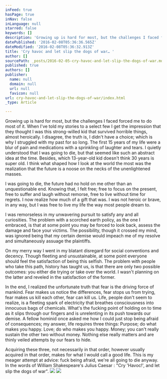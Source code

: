 ```yaml
---
inFeed: true
hasPage: true
inNav: false
inLanguage: null
starred: false
keywords: []
description: 'Growing up is hard for most, but the challenges I faced forced me to do most of it. '
datePublished: '2016-02-08T05:36:36.565Z'
dateModified: '2016-02-08T05:36:32.913Z'
title: 'Cry havoc and let slip the dogs of war… '
author: []
sourcePath: _posts/2016-02-05-cry-havoc-and-let-slip-the-dogs-of-war.md
published: true
authors: []
publisher:
  name: null
  domain: null
  url: null
  favicon: null
url: cry-havoc-and-let-slip-the-dogs-of-war/index.html
_type: Article

---
```

Growing up is hard for most, but the challenges I faced forced me to do most of it. When I've told my stories to a select few I get the impression that they thought I was this strong-willed kid that survived horrible things, almost heroically. I disagree, the truth is, I didn't have a choice; which is why I struggled with my past for so long. The first 15 years of my life were a blur of pain and medications with a sprinkling of laughter and tears. I quietly understood that I was going to die, but that seemed like such an abstract idea at the time. Besides, which 13-year-old kid doesn't think 30 years is super old. I think what shaped how I look at the world the most was the realization that the future is a noose on the necks of the unenlightened masses.

I was going to die, the future had no hold on me other than an unquestionable end. Knowing that, I felt free; free to focus on the present, free to suffer and laugh without remorse, free to live without time for regrets. I now realize how much of a gift that was. I was not heroic or brave, in any way, but I was free to live my life the way most people dream to.

I was remorseless in my unwavering pursuit to satisfy any and all curiosities. The problem with a scorched earth policy, as the one I embraced, is that at some point you may be forced to look back, assess the damage and face your victims. The possibility, though it crossed my mind, was ignored being that my certain demise would impeach me of my resolve and simultaneously assuage the plaintiffs.

On my merry way I went in my blatant disregard for social conventions and decency. Though fleeting and unsustainable, at some point everyone should feel the satisfaction of being this selfish. The problem with people who take this path, history has taught us, is that there are only two possible outcomes: you either die trying or take over the world. I wasn't planning on the latter and reveled in the satisfaction of the former.

In the end, I realized the unfortunate truth that fear is the driving force of mankind. Fear makes us notice the differences, fear stops us from trying, fear makes us kill each other, fear can kill us. Life, people don't seem to realize, is a fleeting spark of electricity that breathes consciousness into innocuous bags of chemicals. What's the fucking point of holding on to time as it slips through our fingers and is unrelenting in its push towards our demise. A fellow hominid once asked me how I could just stop being afraid of consequences; my answer, life requires three things: Purpose; do what makes you happy. Love; do who makes you happy. Money; you can't really sustain the other two without money. Nothing else really matters and are thinly veiled attempts by our fears to hide.

Acquiring these three, not necessarily in that order, however usually acquired in that order, makes for what I would call a good life. This is my meager attempt at advice: fuck being afraid, we're all going to die anyway. In the words of William Shakespeare's Julius Caesar : "Cry 'Havoc!', and let slip the dogs of war".
![](https://the-grid-user-content.s3-us-west-2.amazonaws.com/1cbbac2d-30ab-4d12-81b4-4b96014c0772.jpg)
![](https://the-grid-user-content.s3-us-west-2.amazonaws.com/62409a1e-0b78-41da-9e1c-9766981dabde.jpg)